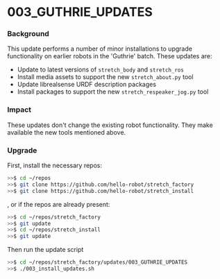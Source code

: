 # 003_GUTHRIE_UPDATES

### **Background**

This update performs a number of minor installations to upgrade functionality on earlier robots in the 'Guthrie' batch. These updates are:

* Update to latest versions of `stretch_body` and `stretch_ros`
* Install media assets to support the new `stretch_about.py` tool
* Update librealsense URDF description packages
* Install packages to support the new `stretch_respeaker_jog.py` tool

### Impact

These updates don't change the existing robot functionality. They make available the new tools mentioned above. 

### Upgrade

First, install the necessary repos:

```bash
>>$ cd ~/repos
>>$ git clone https://github.com/hello-robot/stretch_factory
>>$ git clone https://github.com/hello-robot/stretch_install
```

, or if the repos are already present:

```bash
>>$ cd ~/repos/stretch_factory
>>$ git update
>>$ cd ~/repos/stretch_install
>>$ git update
```

Then run the update script

```bash
>>$ cd ~/repos/stretch_factory/updates/003_GUTHRIE_UPDATES
>>$ ./003_install_updates.sh
```

